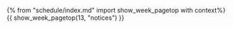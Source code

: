 {% from "schedule/index.md" import show_week_pagetop with context%}
{{ show_week_pagetop(13, "notices") }}

